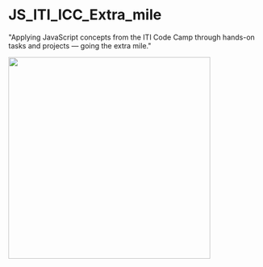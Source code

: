 # JS_ITI_ICC_Extra_mile

"Applying JavaScript concepts from the ITI Code Camp through hands-on tasks and projects — going the extra mile."

<img src="https://github.com/user-attachments/assets/8f91f405-5801-45f8-9440-452f4db45955" height="400">
